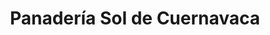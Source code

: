 ---
title: "Panadería Sol de Cuernavaca"
url: /tetela-del-monte/panaderia-sol-de-cuernavaca/
shop: panadería
---